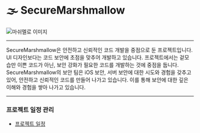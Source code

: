 # 🌫️ SecureMarshmallow

![마쉬멜로 이미지](https://user-images.githubusercontent.com/102890390/235352924-df16c743-3fce-42d7-92e3-38061b07d3e1.png)

---

SecureMarshmallow은 안전하고 신뢰적인 코드 개발을 중점으로 둔 프로젝트입니다. UI 디자인보다는 코드 보안에 초점을 맞추어 개발하고 있습니다.
프로젝트에서는 겉모습만 이쁜 코드가 아닌, 보안 강화가 필요한 코드를 개발하는 것에 중점을 둡니다.
SecureMarshmallow의 보안 팀은 iOS 보안, 서버 보안에 대한 시도와 경험을 갖추고 있어, 안전하고 신뢰적인 코드를 만들어 나가고 있습니다.
이를 통해 보안에 대한 깊은 이해와 경험을 쌓아 나가고 있습니다.

---

### 프로젝트 일정 관리
- [프로젝트 일정](https://github.com/orgs/SecureMarshmallow/projects/2/views/1 "Builder 패턴이란?")
